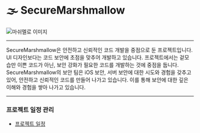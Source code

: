 # 🌫️ SecureMarshmallow

![마쉬멜로 이미지](https://user-images.githubusercontent.com/102890390/235352924-df16c743-3fce-42d7-92e3-38061b07d3e1.png)

---

SecureMarshmallow은 안전하고 신뢰적인 코드 개발을 중점으로 둔 프로젝트입니다. UI 디자인보다는 코드 보안에 초점을 맞추어 개발하고 있습니다.
프로젝트에서는 겉모습만 이쁜 코드가 아닌, 보안 강화가 필요한 코드를 개발하는 것에 중점을 둡니다.
SecureMarshmallow의 보안 팀은 iOS 보안, 서버 보안에 대한 시도와 경험을 갖추고 있어, 안전하고 신뢰적인 코드를 만들어 나가고 있습니다.
이를 통해 보안에 대한 깊은 이해와 경험을 쌓아 나가고 있습니다.

---

### 프로젝트 일정 관리
- [프로젝트 일정](https://github.com/orgs/SecureMarshmallow/projects/2/views/1 "Builder 패턴이란?")
